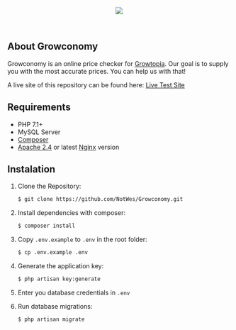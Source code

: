 <p align="center"><img src="https://raw.githubusercontent.com/NotWes/Growconomy/master/public/img/logo.png"></p>
<br>

## About Growconomy
Growconomy is an online price checker for [Growtopia](https://www.growtopiagame.com/). Our goal is to supply you with the most accurate prices. You can help us with that!

A live site of this repository can be found here: [Live Test Site](https://beta.growconomy.net/)

## Requirements
- PHP 7.1+
- MySQL Server
- [Composer](https://getcomposer.org/)
- [Apache 2.4](https://httpd.apache.org/) or latest [Nginx](https://www.nginx.com/) version
 
## Instalation
1. Clone the Repository:

    ```sh
    $ git clone https://github.com/NotWes/Growconomy.git
    ```
    
2. Install dependencies with composer:

    ```sh
    $ composer install
    ```
    
3. Copy `.env.example` to `.env` in the root folder:

    ```sh
    $ cp .env.example .env
    ```

4. Generate the application key:
    
    ```sh
    $ php artisan key:generate
    ```

5. Enter you database credentials in `.env`
6. Run database migrations:
    
    ```sh
    $ php artisan migrate
    ```